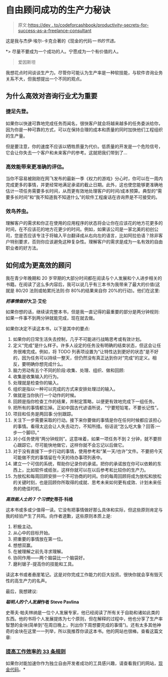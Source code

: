 # 自由顾问成功的生产力秘诀

> 原文:[https://dev . to/codeforcashbook/productivity-secrets-for-success-as-a-freelance-consultant](https://dev.to/codeforcashbook/productivity-secrets-for-success-as-a-freelance-consultant)

这是我与杰伊·埃尔-卡克合著的《现金的代码[](https://www.amazon.com/Code-Cash-Encompasses-challenges-everything/dp/1520793324/)*一书的节选。*

 *> 尽量不要成为一个成功的人。宁愿成为一个有价值的人。
> 爱因斯坦

我想花点时间谈谈生产力。尽管你可能认为生产率是一种软技能，与软件咨询业务关系不大，但我想提出一个不同的观点。

## [](#why-being-productive-is-especially-important-for-consulting)为什么高效对咨询行业尤为重要

### [](#the-quick-bird-gets-the-worm)捷足先登。

如果你以快速可靠地完成任务而闻名，很快客户就会将越来越多的任务委派给你，因为你是一种可靠的方式，可以在保持合理的成本和质量的同时加快他们工程组织的生产量。

但是要注意，你的速度不应该以牺牲质量为代价。低质量的开发是一个危险信号，它会让你失去一个客户和未来客户的参考。这就把我们带到了...

### [](#being-productive-leads-to-more-accurate-estimations)高效能带来更准确的评估。

当你不容易被刚刚在网飞发布的最新一季《权力的游戏》分心时，你可以在一周内完成更多的事情，并更经常地满足承诺的截止日期。此外，这也使您能够更准确地估计一项任务需要多长时间，从而更有效地处理客户的时间/成本预算。典型的“需要多长时间”和“我不知道我不知道什么”的软件工程废话在咨询界是不可接受的。

### [](#the-effective-bird-keeps-the-worm)效鸟养虫。

理解客户的需求和你正在使用的应用程序的状态将会让你在应该花的地方花更多的时间，在不应该花的地方花更少的时间。例如，如果该公司是一家北美的初创公司，您是否应该专注于将输入平台翻译成从右向左的语言，比如阿拉伯语？除非客户特别要求，否则你应该避免这种复杂性。理解客户的需求是成为一名有效的自由职业者的好方法。

## [](#how-to-be-a-more-productive-consultant)如何成为更高效的顾问

我在青少年晚期和 20 岁早期的大部分时间都在阅读与个人发展和个人进步相关的书籍。在阅读了这么多内容后，我可以说几乎有三本书为我带来了最大的价值(这就是 80/20 法则或帕累托法则:你 80%的结果来自你 20%的行动)。他们在这里:

***把事情做好*大卫·艾伦**

如果你想的话，继续读完整本书，但是我一直记得的最重要的部分是两分钟规则:如果一件事不到两分钟就能完成，现在就去做。

如果你决定不读这本书，以下是其中的要点:

1.  如果你的日常生活失去控制，几乎不可能进行战略思考或有效计划。
2.  定义“完成”是什么样子。许多人设定的任务没有明确的结束状态，但这会让任务很难完成。例如，将 TODO 列表项设置为“让特性达到更好的状态”是不好的，因为任务可以持续一整天，但仍然没有真正达到你对“完成”的定义。相反，要明确你想完成什么。
3.  脑力劳动有五个不同的阶段:收集、处理、组织、做和回顾:
4.  收集是收集输入的行为。
5.  处理就是检查你的输入。
6.  组织是指以一种可以完成的方式来安排处理过的输入。
7.  做就是当你执行一个动作的时候。
8.  回顾是指你检查工作的结果，并制定策略，以便更有效地完成下一组任务。
9.  把所有的事情都忘掉。正如中国古代谚语所说，“宁要短铅笔，不要长记性”。
10.  项目和任务是两回事:分别跟踪。
11.  关注下一步需要采取的行动。接下来你要做的事情是你在任何时候都应该担心的事情。看得太远会让人失去动力，不知所措。俗话说“怎么吃大象？回答:一步一个脚印。”
12.  对小任务使用“两分钟规则”。这意味着，如果一项任务不到 2 分钟，就不要担心跟踪它。尽可能快地做它，这样你就不会忘记以后做它。
13.  对于没有直接下一步行动的事情，使用参考和“某一天/也许”文件。不要把今天可能做不完的事情留在今天的待办事项列表中。
14.  建立一个可信的系统，帮助你记录你的承诺。把你的承诺放在你可以依赖的东西上，比如软件或纸张，这样你就可以在以后参考和比较你的生产力。
15.  为放松和每周回顾安排一个不可协商的时间。你的每周回顾将成为放松和放松的关键时刻，也是回顾你所取得的成就、思考未来如何更有成效、计划未来任务的绝佳时机。

***高效能人士的 7 个习惯*史蒂芬·科维**

这本书或多或少值得一读。它没有把事情做好那么具体和实际，但这些原则肯定与我的经验产生了共鸣。向作者道歉，这些原则本质上是:

1.  积极主动。
2.  从心中的目标开始。
3.  把重要的事情放在第一位。
4.  想想双赢。
5.  在被理解之前先寻求理解。
6.  协同作用——两个脑袋比一个脑袋好。
7.  磨利锯子-提高你的技能和工具。

读这本书或者悬崖笔记。这是对你完成工作能力的巨大投资。很快你就会享有毁灭性的高生产力的名声。

最后，我想建议:

***聪明人的个人发展*作者 Steve Pavlina**

史蒂夫·帕夫林纳是一位个人发展专家，他已经阅读了所有关于自助和诸如此类的东西。他的书将个人发展提炼为七个原则，但在解释的过程中，他也分享了生产率智慧的金块(简单到“在周日晚上，列出你下周想要完成的事情”)。还有太多其他神奇的金块在这里一一列举，所以我推荐你读这本书。他的网站也很棒。查看这篇文章:

### [](#33-rules-to-boost-your-productivity)[提高工作效率的 33 条规则](http://www.stevepavlina.com/blog/2007/05/33-rules-to-boost-your-productivity/)

如果你对能加速你作为独立自由开发者成功的工具感兴趣，请查看我们的网站，[现金代码](https://codefor.cash)。*